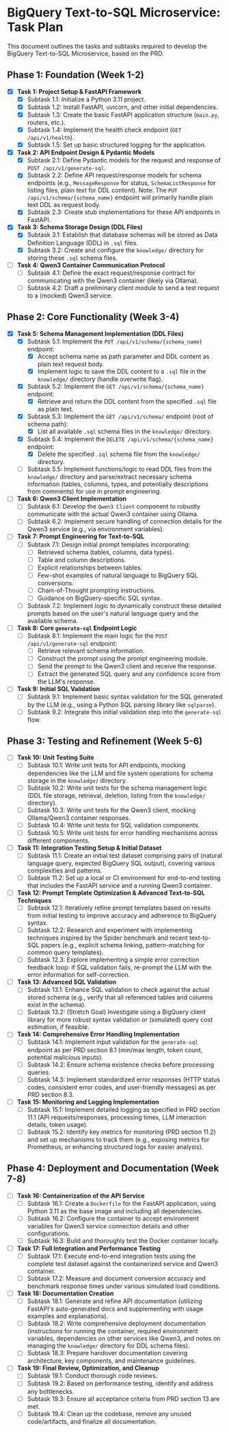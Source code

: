 # BigQuery Text-to-SQL Microservice: Task Plan

This document outlines the tasks and subtasks required to develop the BigQuery Text-to-SQL Microservice, based on the PRD.

## Phase 1: Foundation (Week 1-2)

- [X] **Task 1: Project Setup & FastAPI Framework**
  - [X] Subtask 1.1: Initialize a Python 3.11 project.
  - [X] Subtask 1.2: Install FastAPI, uvicorn, and other initial dependencies.
  - [X] Subtask 1.3: Create the basic FastAPI application structure (`main.py`, routers, etc.).
  - [X] Subtask 1.4: Implement the health check endpoint (`GET /api/v1/health`).
  - [X] Subtask 1.5: Set up basic structured logging for the application.
- [X] **Task 2: API Endpoint Design & Pydantic Models**
  - [X] Subtask 2.1: Define Pydantic models for the request and response of `POST /api/v1/generate-sql`.
  - [X] Subtask 2.2: Define API request/response models for schema endpoints (e.g., `MessageResponse` for status, `SchemaListResponse` for listing files, plain text for DDL content). Note: The `PUT /api/v1/schema/{schema_name}` endpoint will primarily handle plain text DDL as request body.
  - [X] Subtask 2.3: Create stub implementations for these API endpoints in FastAPI.
- [X] **Task 3: Schema Storage Design (DDL Files)**
  - [X] Subtask 3.1: Establish that database schemas will be stored as Data Definition Language (DDL) in `.sql` files.
  - [X] Subtask 3.2: Create and configure the `knowledge/` directory for storing these `.sql` schema files.
- [ ] **Task 4: Qwen3 Container Communication Protocol**
  - [ ] Subtask 4.1: Define the exact request/response contract for communicating with the Qwen3 container (likely via Ollama).
  - [ ] Subtask 4.2: Draft a preliminary client module to send a test request to a (mocked) Qwen3 service.

## Phase 2: Core Functionality (Week 3-4)

- [X] **Task 5: Schema Management Implementation (DDL Files)**
  - [X] Subtask 5.1: Implement the `PUT /api/v1/schema/{schema_name}` endpoint:
    - [X] Accept schema name as path parameter and DDL content as plain text request body.
    - [X] Implement logic to save the DDL content to a `.sql` file in the `knowledge/` directory (handle overwrite flag).
  - [X] Subtask 5.2: Implement the `GET /api/v1/schema/{schema_name}` endpoint:
    - [X] Retrieve and return the DDL content from the specified `.sql` file as plain text.
  - [X] Subtask 5.3: Implement the `GET /api/v1/schema/` endpoint (root of schema path):
    - [X] List all available `.sql` schema files in the `knowledge/` directory.
  - [X] Subtask 5.4: Implement the `DELETE /api/v1/schema/{schema_name}` endpoint:
    - [X] Delete the specified `.sql` schema file from the `knowledge/` directory.
  - [ ] Subtask 5.5: Implement functions/logic to read DDL files from the `knowledge/` directory and parse/extract necessary schema information (tables, columns, types, and potentially descriptions from comments) for use in prompt engineering.
- [ ] **Task 6: Qwen3 Client Implementation**
  - [ ] Subtask 6.1: Develop the `Qwen3 Client` component to robustly communicate with the actual Qwen3 container using Ollama.
  - [ ] Subtask 6.2: Implement secure handling of connection details for the Qwen3 service (e.g., via environment variables).
- [ ] **Task 7: Prompt Engineering for Text-to-SQL**
  - [ ] Subtask 7.1: Design initial prompt templates incorporating:
    - [ ] Retrieved schema (tables, columns, data types).
    - [ ] Table and column descriptions.
    - [ ] Explicit relationships between tables.
    - [ ] Few-shot examples of natural language to BigQuery SQL conversions.
    - [ ] Chain-of-Thought prompting instructions.
    - [ ] Guidance on BigQuery-specific SQL syntax.
  - [ ] Subtask 7.2: Implement logic to dynamically construct these detailed prompts based on the user's natural language query and the available schema.
- [ ] **Task 8: Core `generate-sql` Endpoint Logic**
  - [ ] Subtask 8.1: Implement the main logic for the `POST /api/v1/generate-sql` endpoint:
    - [ ] Retrieve relevant schema information.
    - [ ] Construct the prompt using the prompt engineering module.
    - [ ] Send the prompt to the Qwen3 client and receive the response.
    - [ ] Extract the generated SQL query and any confidence score from the LLM's response.
- [ ] **Task 9: Initial SQL Validation**
  - [ ] Subtask 9.1: Implement basic syntax validation for the SQL generated by the LLM (e.g., using a Python SQL parsing library like `sqlparse`).
  - [ ] Subtask 9.2: Integrate this initial validation step into the `generate-sql` flow.

## Phase 3: Testing and Refinement (Week 5-6)

- [ ] **Task 10: Unit Testing Suite**
  - [ ] Subtask 10.1: Write unit tests for API endpoints, mocking dependencies like the LLM and file system operations for schema storage in the `knowledge/` directory.
  - [ ] Subtask 10.2: Write unit tests for the schema management logic (DDL file storage, retrieval, deletion, listing from the `knowledge/` directory).
  - [ ] Subtask 10.3: Write unit tests for the Qwen3 client, mocking Ollama/Qwen3 container responses.
  - [ ] Subtask 10.4: Write unit tests for SQL validation components.
  - [ ] Subtask 10.5: Write unit tests for error handling mechanisms across different components.
- [ ] **Task 11: Integration Testing Setup & Initial Dataset**
  - [ ] Subtask 11.1: Create an initial test dataset comprising pairs of (natural language query, expected BigQuery SQL output), covering various complexities and patterns.
  - [ ] Subtask 11.2: Set up a local or CI environment for end-to-end testing that includes the FastAPI service and a running Qwen3 container.
- [ ] **Task 12: Prompt Template Optimization & Advanced Text-to-SQL Techniques**
  - [ ] Subtask 12.1: Iteratively refine prompt templates based on results from initial testing to improve accuracy and adherence to BigQuery syntax.
  - [ ] Subtask 12.2: Research and experiment with implementing techniques inspired by the Spider benchmark and recent text-to-SQL papers (e.g., explicit schema linking, pattern-matching for common query templates).
  - [ ] Subtask 12.3: Explore implementing a simple error correction feedback loop: if SQL validation fails, re-prompt the LLM with the error information for self-correction.
- [ ] **Task 13: Advanced SQL Validation**
  - [ ] Subtask 13.1: Enhance SQL validation to check against the actual stored schema (e.g., verify that all referenced tables and columns exist in the schema).
  - [ ] Subtask 13.2: (Stretch Goal) Investigate using a BigQuery client library for more robust syntax validation or (simulated) query cost estimation, if feasible.
- [ ] **Task 14: Comprehensive Error Handling Implementation**
  - [ ] Subtask 14.1: Implement input validation for the `generate-sql` endpoint as per PRD section 8.1 (min/max length, token count, potential malicious inputs).
  - [ ] Subtask 14.2: Ensure schema existence checks before processing queries.
  - [ ] Subtask 14.3: Implement standardized error responses (HTTP status codes, consistent error codes, and user-friendly messages) as per PRD section 8.3.
- [ ] **Task 15: Monitoring and Logging Implementation**
  - [ ] Subtask 15.1: Implement detailed logging as specified in PRD section 11.1 (API requests/responses, processing times, LLM interaction details, token usage).
  - [ ] Subtask 15.2: Identify key metrics for monitoring (PRD section 11.2) and set up mechanisms to track them (e.g., exposing metrics for Prometheus, or enhancing structured logs for easier analysis).

## Phase 4: Deployment and Documentation (Week 7-8)

- [ ] **Task 16: Containerization of the API Service**
  - [ ] Subtask 16.1: Create a `Dockerfile` for the FastAPI application, using Python 3.11 as the base image and including all dependencies.
  - [ ] Subtask 16.2: Configure the container to accept environment variables for Qwen3 service connection details and other configurations.
  - [ ] Subtask 16.3: Build and thoroughly test the Docker container locally.
- [ ] **Task 17: Full Integration and Performance Testing**
  - [ ] Subtask 17.1: Execute end-to-end integration tests using the complete test dataset against the containerized service and Qwen3 container.
  - [ ] Subtask 17.2: Measure and document conversion accuracy and benchmark response times under various simulated load conditions.
- [ ] **Task 18: Documentation Creation**
  - [ ] Subtask 18.1: Generate and refine API documentation (utilizing FastAPI's auto-generated docs and supplementing with usage examples and explanations).
  - [ ] Subtask 18.2: Write comprehensive deployment documentation (instructions for running the container, required environment variables, dependencies on other services like Qwen3, and notes on managing the `knowledge/` directory for DDL schema files).
  - [ ] Subtask 18.3: Prepare handover documentation covering architecture, key components, and maintenance guidelines.
- [ ] **Task 19: Final Review, Optimization, and Cleanup**
  - [ ] Subtask 19.1: Conduct thorough code reviews.
  - [ ] Subtask 19.2: Based on performance testing, identify and address any bottlenecks.
  - [ ] Subtask 19.3: Ensure all acceptance criteria from PRD section 13 are met.
  - [ ] Subtask 19.4: Clean up the codebase, remove any unused code/artifacts, and finalize all documentation.
